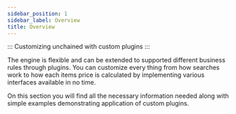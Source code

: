 ```yaml
---
sidebar_position: 1
sidebar_label: Overview
title: Overview
---
```


:::
 Customizing unchained with custom plugins
:::


The engine is flexible and can be extended to supported different business rules through plugins. 
You can customize every thing from how searches work to how each items price is calculated by implementing various interfaces available
in no time.

On this section you will find all the necessary information needed along with simple examples demonstrating application of custom plugins.
